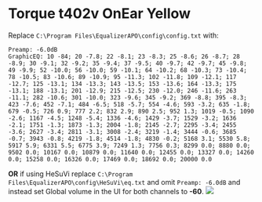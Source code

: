 # Torque t402v OnEar Yellow
Replace `C:\Program Files\EqualizerAPO\config\config.txt` with:
```
Preamp: -6.0dB
GraphicEQ: 10 -84; 20 -7.8; 22 -8.1; 23 -8.3; 25 -8.6; 26 -8.7; 28 -8.9; 30 -9.1; 32 -9.2; 35 -9.4; 37 -9.5; 40 -9.7; 42 -9.7; 45 -9.8; 49 -9.9; 52 -10.0; 56 -10.0; 59 -10.1; 64 -10.2; 68 -10.3; 73 -10.4; 78 -10.5; 83 -10.6; 89 -10.9; 95 -11.3; 102 -11.8; 109 -12.1; 117 -12.7; 125 -13.1; 134 -13.3; 143 -13.5; 153 -13.6; 164 -13.3; 175 -13.1; 188 -13.1; 201 -12.9; 215 -12.5; 230 -12.0; 246 -11.6; 263 -11.1; 282 -10.6; 301 -10.0; 323 -9.6; 345 -9.2; 369 -8.8; 395 -8.3; 423 -7.6; 452 -7.1; 484 -6.5; 518 -5.7; 554 -4.6; 593 -3.2; 635 -1.8; 679 -0.5; 726 0.9; 777 2.2; 832 2.9; 890 2.5; 952 1.3; 1019 -0.5; 1090 -2.6; 1167 -4.5; 1248 -5.4; 1336 -4.6; 1429 -3.7; 1529 -3.2; 1636 -2.1; 1751 -1.3; 1873 -1.3; 2004 -1.8; 2145 -2.7; 2295 -3.4; 2455 -3.6; 2627 -3.4; 2811 -3.1; 3008 -2.4; 3219 -1.4; 3444 -0.6; 3685 -0.7; 3943 -0.8; 4219 -1.8; 4514 -1.8; 4830 -0.2; 5168 3.1; 5530 5.8; 5917 5.9; 6331 5.5; 6775 3.9; 7249 1.3; 7756 0.3; 8299 0.0; 8880 0.0; 9502 0.0; 10167 0.0; 10879 0.0; 11640 0.0; 12455 0.0; 13327 0.0; 14260 0.0; 15258 0.0; 16326 0.0; 17469 0.0; 18692 0.0; 20000 0.0
```
**OR** if using HeSuVi replace `C:\Program Files\EqualizerAPO\config\HeSuVi\eq.txt` and omit `Preamp: -6.0dB` and instead set Global volume in the UI for both channels to **-60**.
![](https://raw.githubusercontent.com/jaakkopasanen/AutoEq/master/results/SBAF-Serious/innerfidelity/onear/Torque%20t402v%20OnEar%20Yellow/Torque%20t402v%20OnEar%20Yellow.png)